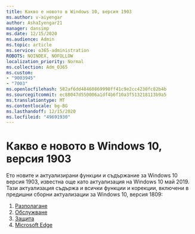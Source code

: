 ```yaml
---
title: Какво е новото в Windows 10, версия 1903
ms.author: v-aiyengar
author: AshaIyengar21
manager: dansimp
ms.date: 12/15/2020
ms.audience: Admin
ms.topic: article
ms.service: o365-administration
ROBOTS: NOINDEX, NOFOLLOW
localization_priority: Normal
ms.collection: Adm_O365
ms.custom:
- "9003945"
- "7003"
ms.openlocfilehash: 582af6dd48460869998ff41c9e2cc4230fc82b4b
ms.sourcegitcommit: ec88047d550006a1df4b6f10a3f513218113b9a5
ms.translationtype: MT
ms.contentlocale: bg-BG
ms.lasthandoff: 12/15/2020
ms.locfileid: "49691930"
---
```

# <a name="whats-new-in-windows-10-version-1903"></a>Какво е новото в Windows 10, версия 1903

Ето новите и актуализирани функции и съдържание за Windows 10 версия 1903, известна още като актуализация на Windows 10 май 2019. Тази актуализация съдържа и всички функции и корекции, включени в предишни сборни актуализации за Windows 10, версия 1809:

1. [Разполагане](https://go.microsoft.com/fwlink/?linkid=2114296)
1. [Обслужване](https://go.microsoft.com/fwlink/?linkid=2114493)
1. [Защита](https://go.microsoft.com/fwlink/?linkid=2114297)
1. [Microsoft Edge](https://go.microsoft.com/fwlink/?linkid=2114298)
